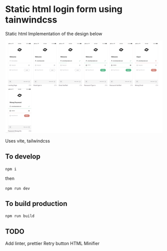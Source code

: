 # Static html login form using tainwindcss

Static html Implementation of the design below

![Design](abler-login-mock.png)

Uses vite, tailwindcss

## To develop

`npm i`

then 

`npm run dev`

## To build production

`npm run build`

## TODO

Add linter, prettier
Retry button
HTML Minifier

